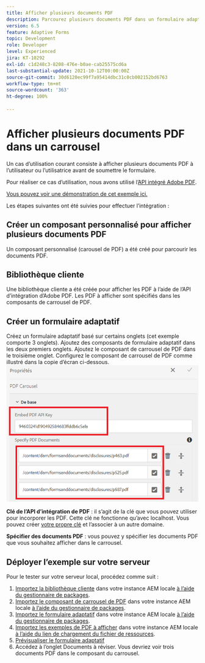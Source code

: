```yaml
---
title: Afficher plusieurs documents PDF
description: Parcourez plusieurs documents PDF dans un formulaire adaptatif.
version: 6.5
feature: Adaptive Forms
topic: Development
role: Developer
level: Experienced
jira: KT-10292
exl-id: c1d248c3-8208-476e-b0ae-cab25575cd6a
last-substantial-update: 2021-10-12T00:00:00Z
source-git-commit: 30d6120ec99f7a95414dbc31c0cb002152bd6763
workflow-type: tm+mt
source-wordcount: '363'
ht-degree: 100%

---
```


# Afficher plusieurs documents PDF dans un carrousel

Un cas d’utilisation courant consiste à afficher plusieurs documents PDF à l’utilisateur ou l’utilisatrice avant de soumettre le formulaire.

Pour réaliser ce cas d’utilisation, nous avons utilisé l’[API intégré Adobe PDF](https://www.adobe.io/apis/documentcloud/dcsdk/pdf-embed.html?lang=fr).

[Vous pouvez voir une démonstration de cet exemple ici.](https://forms.enablementadobe.com/content/dam/formsanddocuments/wefinancecreditcard/jcr:content?wcmmode=disabled)

Les étapes suivantes ont été suivies pour effectuer l’intégration :

## Créer un composant personnalisé pour afficher plusieurs documents PDF

Un composant personnalisé (carousel de PDF) a été créé pour parcourir les documents PDF.

## Bibliothèque cliente

Une bibliothèque cliente a été créée pour afficher les PDF à l’aide de l’API d’intégration d’Adobe PDF. Les PDF à afficher sont spécifiés dans les composants de carrousel de PDF.

## Créer un formulaire adaptatif

Créez un formulaire adaptatif basé sur certains onglets (cet exemple comporte 3 onglets).
Ajoutez des composants de formulaire adaptatif dans les deux premiers onglets.
Ajoutez le composant de carrousel de PDF dans le troisième onglet.
Configurez le composant de carrousel de PDF comme illustré dans la copie d’écran ci-dessous.
![pdf-carousel](assets/pdf-carousel-af-component.png)

**Clé de l’API d’intégration de PDF** : il s’agit de la clé que vous pouvez utiliser pour incorporer les PDF. Cette clé ne fonctionne qu’avec localhost. Vous pouvez créer [votre propre clé](https://www.adobe.io/apis/documentcloud/dcsdk/pdf-embed.html?lang=fr) et l’associer à un autre domaine.

**Spécifier des documents PDF** : vous pouvez y spécifier les documents PDF que vous souhaitez afficher dans le carrousel.


## Déployer l’exemple sur votre serveur

Pour le tester sur votre serveur local, procédez comme suit :

1. [Importez la bibliothèque cliente](assets/pdf-carousel-client-lib.zip) dans votre instance AEM locale [à l’aide du gestionnaire de packages](http://localhost:4502/crx/packmgr/index.jsp).
1. [Importez le composant de carrousel de PDF](assets/pdf-carousel-component.zip) dans votre instance AEM locale [à l’aide du gestionnaire de packages](http://localhost:4502/crx/packmgr/index.jsp).
1. [Importez le formulaire adaptatif](assets/adaptive-form-pdf-carousel.zip) dans votre instance AEM locale [à l’aide du gestionnaire de packages](http://localhost:4502/crx/packmgr/index.jsp).
1. [Importez les exemples de PDF à afficher](assets/pdf-carousel-sample-documents.zip) dans votre instance AEM locale [à l’aide du lien de chargement du fichier de ressources](http://localhost:4502/assets.html/content/dam).
1. [Prévisualiser le formulaire adaptatif](http://localhost:4502/content/dam/formsanddocuments/wefinancecreditcard/jcr:content?wcmmode=disabled)
1. Accédez à l’onglet Documents à réviser. Vous devriez voir trois documents PDF dans le composant du carrousel.
